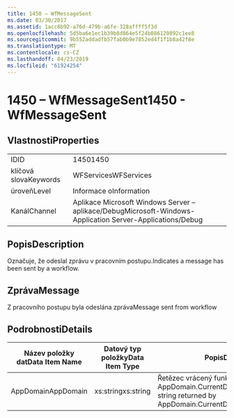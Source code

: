 ```yaml
---
title: 1450 – WfMessageSent
ms.date: 03/30/2017
ms.assetid: 1acc8b92-a76d-479b-a6fe-328affff5f3d
ms.openlocfilehash: 5d5ba6e1ec1b39b8d864e5f24b086120892c1ee8
ms.sourcegitcommit: 9b552addadfb57fab0b9e7852ed4f1f1b8a42f8e
ms.translationtype: MT
ms.contentlocale: cs-CZ
ms.lasthandoff: 04/23/2019
ms.locfileid: "61924254"
---
```

# <a name="1450---wfmessagesent"></a><span data-ttu-id="9167d-102">1450 – WfMessageSent</span><span class="sxs-lookup"><span data-stu-id="9167d-102">1450 - WfMessageSent</span></span>
## <a name="properties"></a><span data-ttu-id="9167d-103">Vlastnosti</span><span class="sxs-lookup"><span data-stu-id="9167d-103">Properties</span></span>  
  
|||  
|-|-|  
|<span data-ttu-id="9167d-104">ID</span><span class="sxs-lookup"><span data-stu-id="9167d-104">ID</span></span>|<span data-ttu-id="9167d-105">1450</span><span class="sxs-lookup"><span data-stu-id="9167d-105">1450</span></span>|  
|<span data-ttu-id="9167d-106">klíčová slova</span><span class="sxs-lookup"><span data-stu-id="9167d-106">Keywords</span></span>|<span data-ttu-id="9167d-107">WFServices</span><span class="sxs-lookup"><span data-stu-id="9167d-107">WFServices</span></span>|  
|<span data-ttu-id="9167d-108">úroveň</span><span class="sxs-lookup"><span data-stu-id="9167d-108">Level</span></span>|<span data-ttu-id="9167d-109">Informace o</span><span class="sxs-lookup"><span data-stu-id="9167d-109">Information</span></span>|  
|<span data-ttu-id="9167d-110">Kanál</span><span class="sxs-lookup"><span data-stu-id="9167d-110">Channel</span></span>|<span data-ttu-id="9167d-111">Aplikace Microsoft Windows Server – aplikace/Debug</span><span class="sxs-lookup"><span data-stu-id="9167d-111">Microsoft-Windows-Application Server-Applications/Debug</span></span>|  
  
## <a name="description"></a><span data-ttu-id="9167d-112">Popis</span><span class="sxs-lookup"><span data-stu-id="9167d-112">Description</span></span>  
 <span data-ttu-id="9167d-113">Označuje, že odeslal zprávu v pracovním postupu.</span><span class="sxs-lookup"><span data-stu-id="9167d-113">Indicates a message has been sent by a workflow.</span></span>  
  
## <a name="message"></a><span data-ttu-id="9167d-114">Zpráva</span><span class="sxs-lookup"><span data-stu-id="9167d-114">Message</span></span>  
 <span data-ttu-id="9167d-115">Z pracovního postupu byla odeslána zpráva</span><span class="sxs-lookup"><span data-stu-id="9167d-115">Message sent from workflow</span></span>  
  
## <a name="details"></a><span data-ttu-id="9167d-116">Podrobnosti</span><span class="sxs-lookup"><span data-stu-id="9167d-116">Details</span></span>  
  
|<span data-ttu-id="9167d-117">Název položky dat</span><span class="sxs-lookup"><span data-stu-id="9167d-117">Data Item Name</span></span>|<span data-ttu-id="9167d-118">Datový typ položky</span><span class="sxs-lookup"><span data-stu-id="9167d-118">Data Item Type</span></span>|<span data-ttu-id="9167d-119">Popis</span><span class="sxs-lookup"><span data-stu-id="9167d-119">Description</span></span>|  
|--------------------|--------------------|-----------------|  
|<span data-ttu-id="9167d-120">AppDomain</span><span class="sxs-lookup"><span data-stu-id="9167d-120">AppDomain</span></span>|<span data-ttu-id="9167d-121">xs:string</span><span class="sxs-lookup"><span data-stu-id="9167d-121">xs:string</span></span>|<span data-ttu-id="9167d-122">Řetězec vrácený funkcí AppDomain.CurrentDomain.FriendlyName.</span><span class="sxs-lookup"><span data-stu-id="9167d-122">The string returned by AppDomain.CurrentDomain.FriendlyName.</span></span>|
